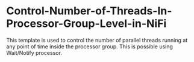 # Control-Number-of-Threads-In-Processor-Group-Level-in-NiFi

This template is used to control the number of parallel threads running at any point of time inside the processor group. This is possible using Wait/Notify processor.
